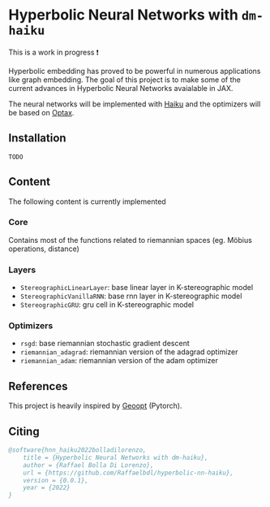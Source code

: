# Hyperbolic Neural Networks with `dm-haiku`

This is a work in progress ❗

Hyperbolic embedding has proved to be powerful in numerous applications like graph embedding. The goal of this project is to make some of the current advances in Hyperbolic Neural Networks avaialable in JAX.

The neural networks will be implemented with [Haiku](https://github.com/deepmind/dm-haiku) and the optimizers will be based on [Optax](https://github.com/deepmind/optax).

## Installation 
`TODO`

## Content
The following content is currently implemented

### Core
Contains most of the functions related to riemannian spaces (eg. Möbius operations, distance)

### Layers
* `StereographicLinearLayer`: base linear layer in K-stereographic model
* `StereographicVanillaRNN`: base rnn layer in K-stereographic model
* `StereographicGRU`: gru cell in K-stereographic model

### Optimizers
* `rsgd`: base riemannian stochastic gradient descent
* `riemannian_adagrad`: riemannian version of the adagrad optimizer
* `riemannian_adam`: riemannian version of the adam optimizer

## References
This project is heavily inspired by [Geoopt](https://github.com/geoopt/geoopt) (Pytorch).

## Citing 

```bibtex
@software{hnn_haiku2022bolladilorenzo,
    title = {Hyperbolic Neural Networks with dm-haiku},
    author = {Raffael Bolla Di Lorenzo},
    url = {https://github.com/Raffaelbdl/hyperbolic-nn-haiku},
    version = {0.0.1},
    year = {2022}
}
```